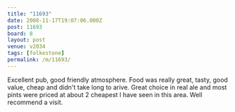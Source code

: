 ```yaml
---
title: "11693"
date: 2008-11-17T19:07:06.000Z
post: 11693
board: 8
layout: post
venue: v2034
tags: [folkestone]
permalink: /m/11693/
---
```

Excellent pub, good friendly atmosphere.  Food was really great, tasty, good value, cheap and didn't take long to arive.  Great choice in real ale and most pints were priced at about 2 cheapest I have seen in this area.  Well recommend a visit.
